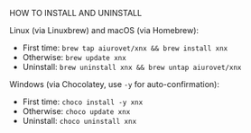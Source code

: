 HOW TO INSTALL AND UNINSTALL

Linux (via Linuxbrew) and macOS (via Homebrew):

- First time: `brew tap aiurovet/xnx && brew install xnx`
- Otherwise:  `brew update xnx`
- Uninstall:  `brew uninstall xnx && brew untap aiurovet/xnx`

Windows (via Chocolatey, use `-y` for auto-confirmation):

- First time: `choco install -y xnx`
- Otherwise:  `choco update xnx`
- Uninstall:  `choco uninstall xnx`
